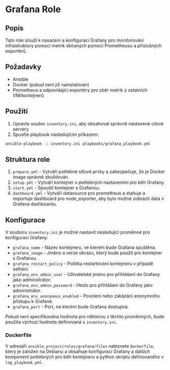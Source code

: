 # Grafana Role

## Popis

Tato role slouží k nasazení a konfiguraci Grafany pro monitorování infrastruktury pomocí metrik sbíraných pomocí Prometheusu a příslušných exportérů.

## Požadavky

- Ansible
- Docker (pokud není již nainstalován)
- Prometheus a odpovídající exportéry pro sběr metrik z ostatních VM/kontejnerů

## Použití

1. Upravte soubor `inventory.ini`, aby obsahoval správně nastavené cílové servery
2. Spusťte playbook následujícím příkazem:

```bash
ansible-playbook -i inventory.ini playbooks/grafana_playbook.yml
```
## Struktura role
1. `prepare.yml` - Vytváří potřebné síťové prvky a zabezpečuje, že je Docker image správně zbuildován.
2. `setup.yml` - Vytváří kontejner s potřebnými nastaveními pro běh Grafany.
3. `start.yml` - Spouští kontejner s Grafanou.
4. `dashboard.yml` - Vytváří datasource pro prometheus a stahuje a importuje dashboard pro node_exporter, aby bylo možné zobrazit data v Grafana dashboardu.

## Konfigurace
V souboru `inventory.ini` je možné nastavit následující proměnné pro konfiguraci Grafany:

- `grafana_name` - Název kontejneru, ve kterém bude Grafana spuštěna.
- `grafana_image` - Jméno a verze obrazu, který bude použit pro kontejner s Grafanou.
- `grafana_restart_policy` - Politika restartování kontejneru v případě selhání.
- `grafana_env_admin_user` - Uživatelské jméno pro přihlášení do Grafany jako administrátor.
- `grafana_env_admin_password` - Heslo pro přihlášení do Grafany jako administrátor.
- `grafana_env_anonymous_enabled` - Povolení nebo zakázání anonymního přístupu k Grafaně.
- `grafana_port` - Port, na kterém bude Grafana dostupná.

Pokud není specifikována hodnota pro některou z těchto proměnných, bude použita výchozí hodnota definovaná v `inventory.ini`.

### Dockerfile
V adresáři `ansible_project/roles/grafana/files` naleznete `Dockerfile`, který je založen na Debianu a obsahuje konfiguraci Grafany a dalších komponent potřebných pro běh kontejneru a python skriptu definovaného v `log_playbook.yml`.
